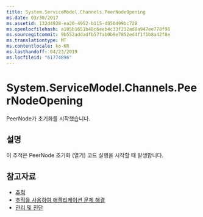 ```yaml
---
title: System.ServiceModel.Channels.PeerNodeOpening
ms.date: 03/30/2017
ms.assetid: 132d4928-ea20-4952-b115-d050499bc728
ms.openlocfilehash: a105b1651b48c6eeb4c33f232ad8a947ee778f98
ms.sourcegitcommit: 9b552addadfb57fab0b9e7852ed4f1f1b8a42f8e
ms.translationtype: MT
ms.contentlocale: ko-KR
ms.lasthandoff: 04/23/2019
ms.locfileid: "61774896"
---
```

# <a name="systemservicemodelchannelspeernodeopening"></a>System.ServiceModel.Channels.PeerNodeOpening
PeerNode가 초기화를 시작했습니다.  
  
## <a name="description"></a>설명  
 이 추적은 PeerNode 초기화 (열기) 코드 실행을 시작할 때 발생합니다.  
  
## <a name="see-also"></a>참고자료

- [추적](../../../../../docs/framework/wcf/diagnostics/tracing/index.md)
- [추적을 사용하여 애플리케이션 문제 해결](../../../../../docs/framework/wcf/diagnostics/tracing/using-tracing-to-troubleshoot-your-application.md)
- [관리 및 진단](../../../../../docs/framework/wcf/diagnostics/index.md)
